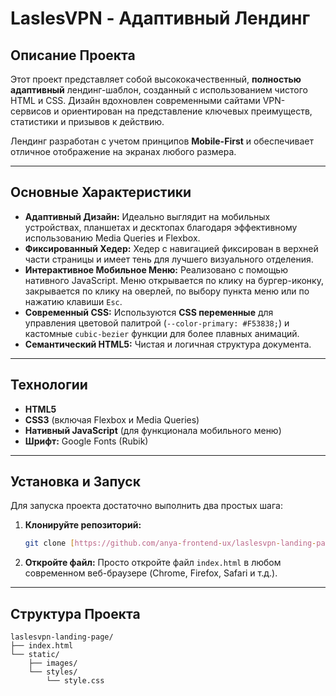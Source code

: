 # LaslesVPN - Адаптивный Лендинг

##  Описание Проекта

Этот проект представляет собой высококачественный, **полностью адаптивный** лендинг-шаблон, созданный с использованием чистого HTML и CSS. Дизайн вдохновлен современными сайтами VPN-сервисов и ориентирован на представление ключевых преимуществ, статистики и призывов к действию.

Лендинг разработан с учетом принципов **Mobile-First** и обеспечивает отличное отображение на экранах любого размера.

---

##  Основные Характеристики

* **Адаптивный Дизайн:** Идеально выглядит на мобильных устройствах, планшетах и десктопах благодаря эффективному использованию Media Queries и Flexbox.
* **Фиксированный Хедер:** Хедер с навигацией фиксирован в верхней части страницы и имеет тень для лучшего визуального отделения.
* **Интерактивное Мобильное Меню:** Реализовано с помощью нативного JavaScript. Меню открывается по клику на бургер-иконку, закрывается по клику на оверлей, по выбору пункта меню или по нажатию клавиши `Esc`.
* **Современный CSS:** Используются **CSS переменные** для управления цветовой палитрой (`--color-primary: #F53838;`) и кастомные `cubic-bezier` функции для более плавных анимаций.
* **Семантический HTML5:** Чистая и логичная структура документа.

---

##  Технологии

* **HTML5**
* **CSS3** (включая Flexbox и Media Queries)
* **Нативный JavaScript** (для функционала мобильного меню)
* **Шрифт:** Google Fonts (Rubik)

---

##  Установка и Запуск

Для запуска проекта достаточно выполнить два простых шага:

1.  **Клонируйте репозиторий:**
    ```bash
    git clone [https://github.com/anya-frontend-ux/laslesvpn-landing-page.git](https://github.com/anya-frontend-ux/laslesvpn-landing-page.git)
    ```
2.  **Откройте файл:**
    Просто откройте файл `index.html` в любом современном веб-браузере (Chrome, Firefox, Safari и т.д.).

---

##  Структура Проекта

```text
laslesvpn-landing-page/
├── index.html       
└── static/
    ├── images/      
    └── styles/
        └── style.css
```


